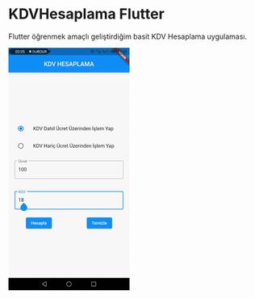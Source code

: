 # KDVHesaplama Flutter 

Flutter öğrenmek amaçlı geliştirdiğim basit KDV Hesaplama uygulaması.

![](preview.gif)

